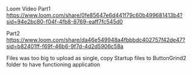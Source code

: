 Loom Video
Part1
https://www.loom.com/share/0fe85647e6d441f79c60b499681413b4?sid=94e2bc80-f04f-4fb8-8769-eaff7fc545d0


Part2
https://www.loom.com/share/da46e549948a4fbbbdc402757f42de47?sid=b82401ff-f69f-46b6-9f7d-4d2d5906c58a

Files was too big to upload as single, copy Startup files to ButtonGrind2  folder to have functioning application
